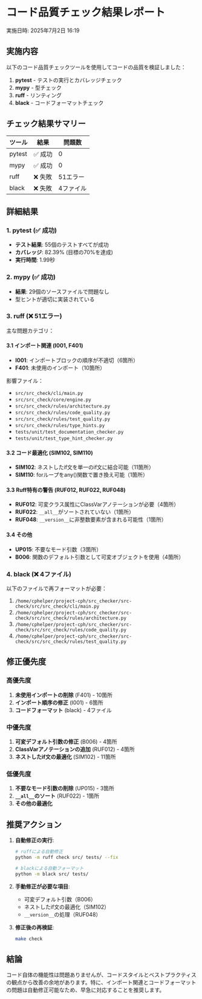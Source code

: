 # コード品質チェック結果レポート

実施日時: 2025年7月2日 16:19

## 実施内容

以下のコード品質チェックツールを使用してコードの品質を検証しました：

1. **pytest** - テストの実行とカバレッジチェック
2. **mypy** - 型チェック
3. **ruff** - リンティング
4. **black** - コードフォーマットチェック

## チェック結果サマリー

| ツール | 結果 | 問題数 |
|--------|------|--------|
| pytest | ✅ 成功 | 0 |
| mypy | ✅ 成功 | 0 |
| ruff | ❌ 失敗 | 51エラー |
| black | ❌ 失敗 | 4ファイル |

## 詳細結果

### 1. pytest (✅ 成功)

- **テスト結果**: 55個のテストすべてが成功
- **カバレッジ**: 82.39% (目標の70%を達成)
- **実行時間**: 1.99秒

### 2. mypy (✅ 成功)

- **結果**: 29個のソースファイルで問題なし
- 型ヒントが適切に実装されている

### 3. ruff (❌ 51エラー)

主な問題カテゴリ：

#### 3.1 インポート関連 (I001, F401)
- **I001**: インポートブロックの順序が不適切（6箇所）
- **F401**: 未使用のインポート（10箇所）

影響ファイル：
- `src/src_check/cli/main.py`
- `src/src_check/core/engine.py`
- `src/src_check/rules/architecture.py`
- `src/src_check/rules/code_quality.py`
- `src/src_check/rules/test_quality.py`
- `src/src_check/rules/type_hints.py`
- `tests/unit/test_documentation_checker.py`
- `tests/unit/test_type_hint_checker.py`

#### 3.2 コード最適化 (SIM102, SIM110)
- **SIM102**: ネストしたif文を単一のif文に結合可能（11箇所）
- **SIM110**: forループをany()関数で置き換え可能（1箇所）

#### 3.3 Ruff特有の警告 (RUF012, RUF022, RUF048)
- **RUF012**: 可変クラス属性にClassVarアノテーションが必要（4箇所）
- **RUF022**: `__all__`がソートされていない（1箇所）
- **RUF048**: `__version__`に非整数要素が含まれる可能性（1箇所）

#### 3.4 その他
- **UP015**: 不要なモード引数（3箇所）
- **B006**: 関数のデフォルト引数として可変オブジェクトを使用（4箇所）

### 4. black (❌ 4ファイル)

以下のファイルで再フォーマットが必要：
1. `/home/cphelper/project-cph/src_checker/src-check/src/src_check/cli/main.py`
2. `/home/cphelper/project-cph/src_checker/src-check/src/src_check/rules/architecture.py`
3. `/home/cphelper/project-cph/src_checker/src-check/src/src_check/rules/code_quality.py`
4. `/home/cphelper/project-cph/src_checker/src-check/src/src_check/rules/test_quality.py`

## 修正優先度

### 高優先度
1. **未使用インポートの削除** (F401) - 10箇所
2. **インポート順序の修正** (I001) - 6箇所
3. **コードフォーマット** (black) - 4ファイル

### 中優先度
1. **可変デフォルト引数の修正** (B006) - 4箇所
2. **ClassVarアノテーションの追加** (RUF012) - 4箇所
3. **ネストしたif文の最適化** (SIM102) - 11箇所

### 低優先度
1. **不要なモード引数の削除** (UP015) - 3箇所
2. **`__all__`のソート** (RUF022) - 1箇所
3. **その他の最適化**

## 推奨アクション

1. **自動修正の実行**:
   ```bash
   # ruffによる自動修正
   python -m ruff check src/ tests/ --fix
   
   # blackによる自動フォーマット
   python -m black src/ tests/
   ```

2. **手動修正が必要な項目**:
   - 可変デフォルト引数（B006）
   - ネストしたif文の最適化（SIM102）
   - `__version__`の処理（RUF048）

3. **修正後の再検証**:
   ```bash
   make check
   ```

## 結論

コード自体の機能性は問題ありませんが、コードスタイルとベストプラクティスの観点から改善の余地があります。特に、インポート関連とコードフォーマットの問題は自動修正可能なため、早急に対応することを推奨します。